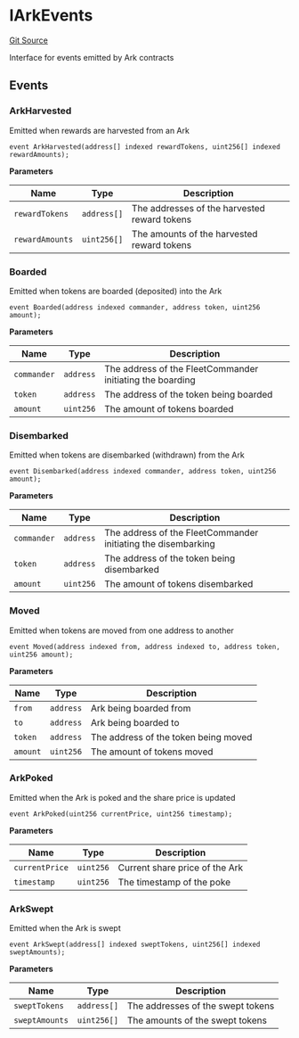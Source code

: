 # IArkEvents
[Git Source](https://github.com/OasisDEX/summer-earn-protocol/blob/02b633fc64591288020c32f3fcb6421ab62209d5/src/events/IArkEvents.sol)

Interface for events emitted by Ark contracts


## Events
### ArkHarvested
Emitted when rewards are harvested from an Ark


```solidity
event ArkHarvested(address[] indexed rewardTokens, uint256[] indexed rewardAmounts);
```

**Parameters**

|Name|Type|Description|
|----|----|-----------|
|`rewardTokens`|`address[]`|The addresses of the harvested reward tokens|
|`rewardAmounts`|`uint256[]`|The amounts of the harvested reward tokens|

### Boarded
Emitted when tokens are boarded (deposited) into the Ark


```solidity
event Boarded(address indexed commander, address token, uint256 amount);
```

**Parameters**

|Name|Type|Description|
|----|----|-----------|
|`commander`|`address`|The address of the FleetCommander initiating the boarding|
|`token`|`address`|The address of the token being boarded|
|`amount`|`uint256`|The amount of tokens boarded|

### Disembarked
Emitted when tokens are disembarked (withdrawn) from the Ark


```solidity
event Disembarked(address indexed commander, address token, uint256 amount);
```

**Parameters**

|Name|Type|Description|
|----|----|-----------|
|`commander`|`address`|The address of the FleetCommander initiating the disembarking|
|`token`|`address`|The address of the token being disembarked|
|`amount`|`uint256`|The amount of tokens disembarked|

### Moved
Emitted when tokens are moved from one address to another


```solidity
event Moved(address indexed from, address indexed to, address token, uint256 amount);
```

**Parameters**

|Name|Type|Description|
|----|----|-----------|
|`from`|`address`|Ark being boarded from|
|`to`|`address`|Ark being boarded to|
|`token`|`address`|The address of the token being moved|
|`amount`|`uint256`|The amount of tokens moved|

### ArkPoked
Emitted when the Ark is poked and the share price is updated


```solidity
event ArkPoked(uint256 currentPrice, uint256 timestamp);
```

**Parameters**

|Name|Type|Description|
|----|----|-----------|
|`currentPrice`|`uint256`|Current share price of the Ark|
|`timestamp`|`uint256`|The timestamp of the poke|

### ArkSwept
Emitted when the Ark is swept


```solidity
event ArkSwept(address[] indexed sweptTokens, uint256[] indexed sweptAmounts);
```

**Parameters**

|Name|Type|Description|
|----|----|-----------|
|`sweptTokens`|`address[]`|The addresses of the swept tokens|
|`sweptAmounts`|`uint256[]`|The amounts of the swept tokens|

